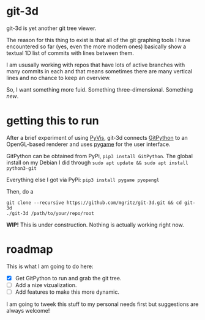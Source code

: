 # git-3d

git-3d is yet another git tree viewer.

The reason for this thing to exist is that all of the git graphing tools I have
encountered so far (yes, even the more modern ones) basically show a textual
1D list of commits with lines between them.

I am ususally working with repos that have lots of active branches with many
commits in each and that means sometimes there are many vertical lines and no
chance to keep an overview.

So, I want something more fuid. Something three-dimensional. Something *new*.

# getting this to run

After a brief experiment of using [PyVis](https://pyvis.readthedocs.io/en/latest/index.html), git-3d connects [GitPython](https://github.com/gitpython-developers/GitPython) to an OpenGL-based renderer and uses [pygame](https://www.pygame.org/) for the user interface.

GitPython can be obtained from PyPi, `pip3 install GitPython`.
The global install on my Debian I did through `sudo apt update && sudo apt install python3-git`

Everything else I got via PyPi: `pip3 install pygame pyopengl`

Then, do a 

```
git clone --recursive https://github.com/mgritz/git-3d.git && cd git-3d
./git-3d /path/to/your/repo/root
```

**WIP!** This is under construction. Nothing is actually working right now.

# roadmap

This is what I am going to do here:

* [x] Get GitPython to run and grab the git tree.
* [ ] Add a nize vizualization.
* [ ] Add features to make this more dynamic.

I am going to tweek this stuff to my personal needs first but suggestions are always welcome!